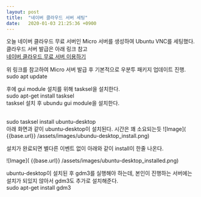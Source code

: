 ```yaml
---
layout: post
title:  "네이버 클라우드 서버 세팅"
date:   2020-01-03 21:25:36 +0900
---
```


오늘 네이버 클라우드 무료 서버인 Micro 서버를 생성하여 Ubuntu VNC를 세팅했다.
클라우드 서버 발급은 아래 링크 참고<br>
[네이버 클라우드 무료 서버 이용하기](https://blog.naver.com/nieah914/221609709142 "네이버블로그 - 피드백맨님")

위 링크를 참고하여 Micro 서버 발급 후 기본적으로 우분투 패키지 업데이트 진행.
sudo apt update

후에 gui module 설치를 위해 tasksel을 설치한다.<br>
sudo apt-get install tasksel<br>
tasksel 설치 후 ubundu gui module을 설치한다.<br><br>

sudo tasksel install ubuntu-desktop<br>
아래 화면과 같이 ubuntu-desktop이 설치된다. 시간은 꽤 소요되는듯
![Image]( {{base.url}} /assets/images/ubundu-desktop_install.png)

설치가 완료되면 별다른 이벤트 없이 아래와 같이 install이 한줄 나온다.

![Image]( {{base.url}} /assets/images/ubuntu-desktop_installed.png)

ubuntu-desktop이 설치된 후 gdm3를 실행해야 하는데, 본인이 진행하는 서버에는 설치가 되있지 않아서 gdm3도 추가로 설치해준다.
<br>
sudo apt-get install gdm3

